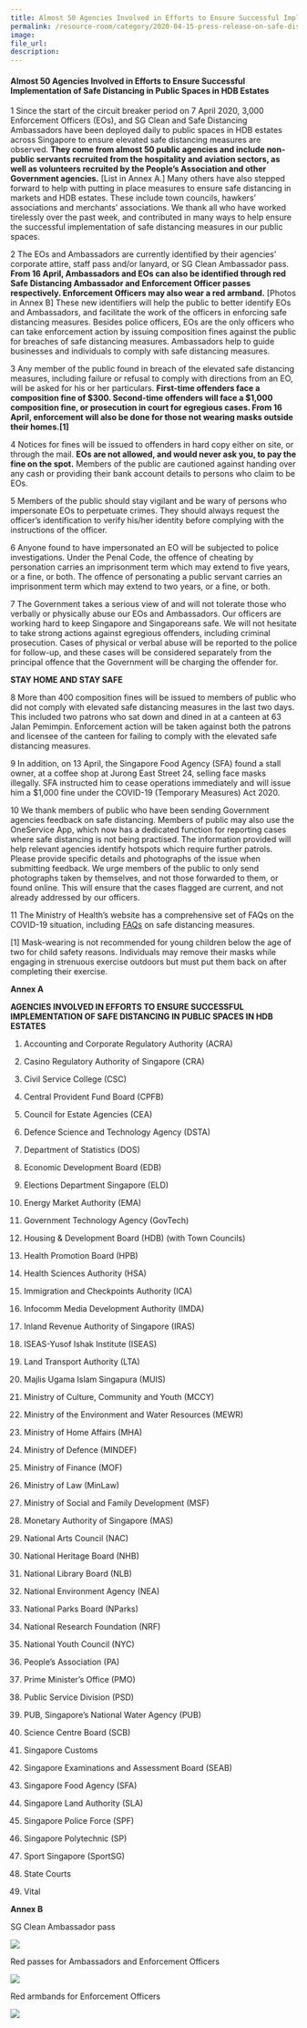 ```yaml
---  
title: Almost 50 Agencies Involved in Efforts to Ensure Successful Implementation of Safe Distancing in Public Spaces in HDB Estates  
permalink: /resource-room/category/2020-04-15-press-release-on-safe-distancing-in-public-spaces-in-hdb-estates/  
image:  
file_url:  
description:  
---  
```


#### Almost 50 Agencies Involved in Efforts to Ensure Successful Implementation of Safe Distancing in Public Spaces in HDB Estates  

1 Since the start of the circuit breaker period on 7 April 2020, 3,000 Enforcement Officers (EOs), and SG Clean and Safe Distancing Ambassadors have been deployed daily to public spaces in HDB estates across Singapore to ensure elevated safe distancing measures are observed. **They come from almost 50 public agencies and include non-public servants recruited from the hospitality and aviation sectors, as well as volunteers recruited by the People’s Association and other Government agencies.** [List in Annex A.] Many others have also stepped forward to help with putting in place measures to ensure safe distancing in markets and HDB estates. These include town councils, hawkers’ associations and merchants’ associations. We thank all who have worked tirelessly over the past week, and contributed in many ways to help ensure the successful implementation of safe distancing measures in our public spaces.  

2 The EOs and Ambassadors are currently identified by their agencies’ corporate attire, staff pass and/or lanyard, or SG Clean Ambassador pass. **From 16 April, Ambassadors and EOs can also be identified through red Safe Distancing Ambassador and Enforcement Officer passes respectively. Enforcement Officers may also wear a red armband.** [Photos in Annex B] These new identifiers will help the public to better identify EOs and Ambassadors, and facilitate the work of the officers in enforcing safe distancing measures. Besides police officers, EOs are the only officers who can take enforcement action by issuing composition fines against the public for breaches of safe distancing measures. Ambassadors help to guide businesses and individuals to comply with safe distancing measures.  

3 Any member of the public found in breach of the elevated safe distancing measures, including failure or refusal to comply with directions from an EO, will be asked for his or her particulars. **First-time offenders face a composition fine of $300. Second-time offenders will face a $1,000 composition fine, or prosecution in court for egregious cases. From 16 April, enforcement will also be done for those not wearing masks outside their homes.[1]**  

4 Notices for fines will be issued to offenders in hard copy either on site, or through the mail. **EOs are not allowed, and would never ask you, to pay the fine on the spot.** Members of the public are cautioned against handing over any cash or providing their bank account details to persons who claim to be EOs.  

5 Members of the public should stay vigilant and be wary of persons who impersonate EOs to perpetuate crimes. They should always request the officer’s identification to verify his/her identity before complying with the instructions of the officer.  

6 Anyone found to have impersonated an EO will be subjected to police investigations. Under the Penal Code, the offence of cheating by personation carries an imprisonment term which may extend to five years, or a fine, or both. The offence of personating a public servant carries an imprisonment term which may extend to two years, or a fine, or both.  

7 The Government takes a serious view of and will not tolerate those who verbally or physically abuse our EOs and Ambassadors. Our officers are working hard to keep Singapore and Singaporeans safe. We will not hesitate to take strong actions against egregious offenders, including criminal prosecution. Cases of physical or verbal abuse will be reported to the police for follow-up, and these cases will be considered separately from the principal offence that the Government will be charging the offender for.  

**STAY HOME AND STAY SAFE**  

8 More than 400 composition fines will be issued to members of public who did not comply with elevated safe distancing measures in the last two days. This included two patrons who sat down and dined in at a canteen at 63 Jalan Pemimpin. Enforcement action will be taken against both the patrons and licensee of the canteen for failing to comply with the elevated safe distancing measures.  

9 In addition, on 13 April, the Singapore Food Agency (SFA) found a stall owner, at a coffee shop at Jurong East Street 24, selling face masks illegally. SFA instructed him to cease operations immediately and will issue him a $1,000 fine under the COVID-19 (Temporary Measures) Act 2020.  

10 We thank members of public who have been sending Government agencies feedback on safe distancing. Members of public may also use the OneService App, which now has a dedicated function for reporting cases where safe distancing is not being practised. The information provided will help relevant agencies identify hotspots which require further patrols. Please provide specific details and photographs of the issue when submitting feedback. We urge members of the public to only send photographs taken by themselves, and not those forwarded to them, or found online. This will ensure that the cases flagged are current, and not already addressed by our officers.  

11 The Ministry of Health’s website has a comprehensive set of FAQs on the COVID-19 situation, including [FAQs](https://www.moh.gov.sg/covid-19/faqs) on safe distancing measures.  

[1] Mask-wearing is not recommended for young children below the age of two for child safety reasons. Individuals may remove their masks while engaging in strenuous exercise outdoors but must put them back on after completing their exercise.  

**Annex A**  

**AGENCIES INVOLVED IN EFFORTS TO ENSURE SUCCESSFUL IMPLEMENTATION OF SAFE DISTANCING IN PUBLIC SPACES IN HDB ESTATES**  

1. Accounting and Corporate Regulatory Authority (ACRA)  

2. Casino Regulatory Authority of Singapore (CRA)  

3. Civil Service College (CSC)  

4. Central Provident Fund Board (CPFB)  

5.  Council for Estate Agencies (CEA)  

6. Defence Science and Technology Agency (DSTA)  

7.  Department of Statistics (DOS)  

8. Economic Development Board (EDB)  

9. Elections Department Singapore (ELD)  

10. Energy Market Authority (EMA)  

11. Government Technology Agency (GovTech)  

12. Housing & Development Board (HDB) (with Town Councils)  

13. Health Promotion Board (HPB)  

14. Health Sciences Authority (HSA)  

15. Immigration and Checkpoints Authority (ICA)  

16. Infocomm Media Development Authority (IMDA)  

17. Inland Revenue Authority of Singapore (IRAS)  

18. ISEAS-Yusof Ishak Institute (ISEAS)  

19. Land Transport Authority (LTA)  

20. Majlis Ugama Islam Singapura (MUIS)  

21. Ministry of Culture, Community and Youth (MCCY)  

22. Ministry of the Environment and Water Resources (MEWR)  

23. Ministry of Home Affairs (MHA)  

24. Ministry of Defence (MINDEF)  

25. Ministry of Finance (MOF)  

26. Ministry of Law (MinLaw)  

27. Ministry of Social and Family Development (MSF)  

28. Monetary Authority of Singapore (MAS)  

29. National Arts Council (NAC)  

30. National Heritage Board (NHB)  

31. National Library Board (NLB)  

32. National Environment Agency (NEA)  

33. National Parks Board (NParks)  

34. National Research Foundation (NRF)  

35. National Youth Council (NYC)  

36. People’s Association (PA)  

37. Prime Minister’s Office (PMO)  

38. Public Service Division (PSD)  

39. PUB, Singapore’s National Water Agency (PUB)  

40. Science Centre Board (SCB)  

41. Singapore Customs  

42. Singapore Examinations and Assessment Board (SEAB)  

43. Singapore Food Agency (SFA)  

44.  Singapore Land Authority (SLA)  

45. Singapore Police Force (SPF)  

46. Singapore Polytechnic (SP)  

47. Sport Singapore (SportSG)  

48. State Courts  

49. Vital  

**Annex B**  

SG Clean Ambassador pass  

![](/news/news-images/press-release-2020-04-15-image-1.png)  

Red passes for Ambassadors and Enforcement Officers  

![](/news/news-images/press-release-2020-04-15-image-2.png)  

Red armbands for Enforcement Officers  

![](/news/news-images/press-release-2020-04-15-image-3.png)  


